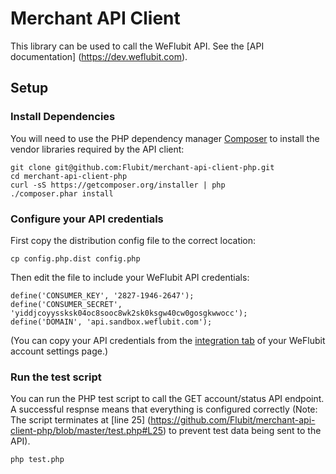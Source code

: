 Merchant API Client
===================

This library can be used to call the WeFlubit API. See the [API documentation] (https://dev.weflubit.com).

## Setup

### Install Dependencies

You will need to use the PHP dependency manager [Composer](https://getcomposer.org) to install the vendor libraries required by the API client:

```
git clone git@github.com:Flubit/merchant-api-client-php.git
cd merchant-api-client-php
curl -sS https://getcomposer.org/installer | php
./composer.phar install
```

### Configure your API credentials

First copy the distribution config file to the correct location:

```
cp config.php.dist config.php
```

Then edit the file to include your WeFlubit API credentials:

```
define('CONSUMER_KEY', '2827-1946-2647');
define('CONSUMER_SECRET', 'yiddjcoyyssksk04oc8sooc8wk2sk0ksgw40cw0gosgkwwocc');
define('DOMAIN', 'api.sandbox.weflubit.com');

```
(You can copy your API credentials from the [integration tab](https://weflubit.com/merchant#/settings/integration) of your WeFlubit account settings page.)

### Run the test script

You can run the PHP test script to call the GET account/status API endpoint. A successful respnse means that everything is configured correctly (Note: The script terminates at [line 25] (https://github.com/Flubit/merchant-api-client-php/blob/master/test.php#L25) to prevent test data being sent to the API). 

```
php test.php
```
